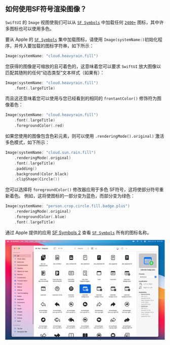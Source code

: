 如何使用SF符号渲染图像？
----

`SwiftUI` 的 `Image` 视图使我们可以从 [`SF Symbols`](https://developer.apple.com/sf-symbols/) 中加载任何 [`2400+`](https://developer.apple.com/design/human-interface-guidelines/sf-symbols/overview/) 图标，其中许多图标也可以使用多色。

要从 Apple 的 [`SF Symbols`](https://developer.apple.com/design/human-interface-guidelines/sf-symbols/overview/) 集中加载图标，请使用 `Image(systemName:)`初始化程序，并传入要加载的图标字符串，如下所示：

```swift
Image(systemName: "cloud.heavyrain.fill")
```

您获得的图像是可缩放的且可着色的，这意味着您可以要求 `SwiftUI` 放大图像以匹配其随附的任何“动态类型”文本样式（如果有）：

```swift
Image(systemName: "cloud.heavyrain.fill")
    .font(.largeTitle)
```

而且这还意味着您可以使用与您已经看到的相同的 `frontantColor()` 修饰符为图像着色：

```swift
Image(systemName: "cloud.heavyrain.fill")
    .font(.largeTitle)
    .foregroundColor(.red)
```

如果您使用的图像包含色彩元素，则可以使用 `.renderingMode().original)` 激活多色模式，如下所示：

```swift
Image(systemName: "cloud.sun.rain.fill")
    .renderingMode(.original)
    .font(.largeTitle)
    .padding()
    .background(Color.black)
    .clipShape(Circle())
```

您可以选择将 `foregroundColor()` 修改器应用于多色 SF符号，这将使部分符号重新着色。 例如，这将使图标的一部分变为蓝色，而部分变为绿色：

```swift
Image(systemName: "person.crop.circle.fill.badge.plus")
    .renderingMode(.original)
    .foregroundColor(.blue)
    .font(.largeTitle)
```

通过 Apple 提供的应用 [SF Symbols 2](https://developer.apple.com/sf-symbols/) 查看 [`SF Symbols`](https://developer.apple.com/sf-symbols/) 所有的图标名称。

![](imgs/1.jpg)